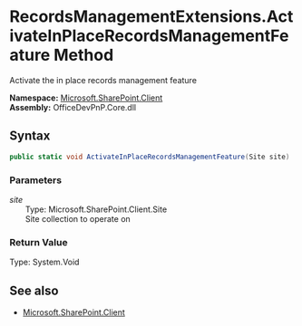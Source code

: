 # RecordsManagementExtensions.ActivateInPlaceRecordsManagementFeature Method  
Activate the in place records management feature  

**Namespace:** [Microsoft.SharePoint.Client](Microsoft.SharePoint.Client.md)  
**Assembly:** OfficeDevPnP.Core.dll  
## Syntax
```C#
public static void ActivateInPlaceRecordsManagementFeature(Site site)
```
### Parameters
*site*  
&emsp;&emsp;Type: Microsoft.SharePoint.Client.Site  
&emsp;&emsp;Site collection to operate on  
  
### Return Value
Type: System.Void  

## See also
- [Microsoft.SharePoint.Client](Microsoft.SharePoint.Client.md)
